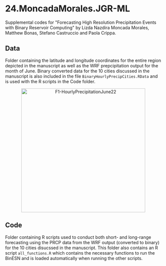 # 24.MoncadaMorales.JGR-ML
Supplemental codes for "Forecasting High Resolution Precipitation Events with Binary Reservoir Computing" by Lizda Nazdira Moncada Morales, Matthew Bonas, Stefano Castruccio and Paola Crippa.

## Data
Folder containing the latitude and longitude coordinates for the entire region depicted in the manuscript as well as the WRF prepcipitation output for the month of June. Binary converted data for the 10 cities discussed in the manuscript is also included in the file `BinaryHourlyPrecipCities.RData` and is used with the R scripts in the Code folder.

<div align = "center">
  <img src="https://github.com/Env-an-Stat-group/24.MoncadaMorales.JGR-ML/assets/57681632/dad98ffb-80af-41ce-81e3-2d5d7d4fb4a5" alt="F1-HourlyPrecipitationJune22" width="400"/>
</div>

## Code
Folder containing R scripts used to conduct both short- and long-range forecasting using the PRCP data from the WRF output (converted to binary) for the 10 cities disucssed in the manuscript. This folder also contains an R script `all_functions.R` which contains the necessary functions to run the BinESN and is loaded automatically when running the other scripts.
